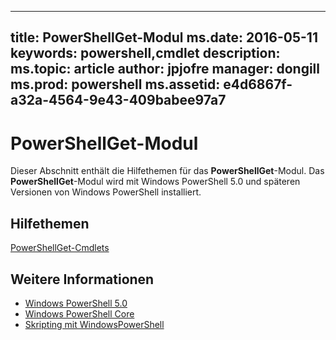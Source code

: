 
---
title: PowerShellGet-Modul ms.date: 2016-05-11 keywords: powershell,cmdlet description:  
ms.topic: article author: jpjofre manager: dongill ms.prod: powershell ms.assetid: e4d6867f-a32a-4564-9e43-409babee97a7
---

# <a name="powershellget-module"></a>PowerShellGet-Modul
Dieser Abschnitt enthält die Hilfethemen für das **PowerShellGet**-Modul. Das **PowerShellGet**-Modul wird mit Windows PowerShell 5.0 und späteren Versionen von Windows PowerShell installiert.

## <a name="help-topics"></a>Hilfethemen
[PowerShellGet-Cmdlets](http://technet.microsoft.com/library/dn807169.aspx)

## <a name="see-also"></a>Weitere Informationen
- [Windows PowerShell 5.0](../../core-powershell/core-modules/Windows-PowerShell-5.0.md)
- [Windows PowerShell Core](https://technet.microsoft.com/en-us/library/4b75f1e4-f327-48f3-92ab-bf5435094d41)
- [Skripting mit WindowsPowerShell](../fundamental/Scripting-with-Windows-PowerShell.md)


